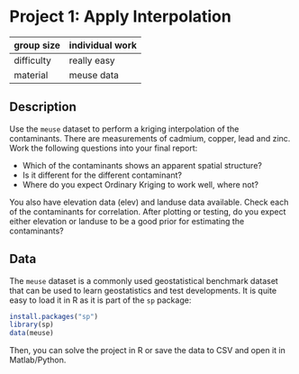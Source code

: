 # Project 1: Apply Interpolation

| group size | individual work |
|------------|-----------------|
| difficulty | really easy     |
| material   | meuse data      |

## Description

Use the `meuse` dataset to perform a kriging interpolation of the contaminants. There are measurements of 
cadmium, copper, lead and zinc. 
Work the following questions into your final report:

* Which of the contaminants shows an apparent spatial structure?
* Is it different for the different contaminant?
* Where do you expect Ordinary Kriging to work well, where not?

You also have elevation data (elev) and landuse data available. Check each of the contaminants for 
correlation. After plotting or testing, do you expect either elevation or landuse to be a good prior 
for estimating the contaminants?

## Data

The `meuse` dataset is a commonly used geostatistical benchmark dataset that can be used to learn 
geostatistics and test developments. It is quite easy to load it in R as it is part of the `sp` package:

```R
install.packages("sp")
library(sp)
data(meuse)
```

Then, you can solve the project in R or save the data to CSV and open it in Matlab/Python.
